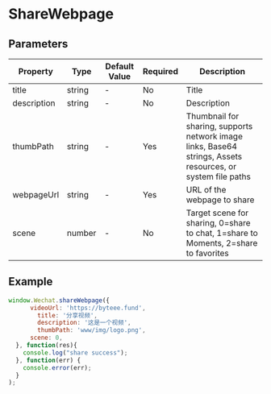 # ShareWebpage


## Parameters

| Property      | Type   | Default Value | Required | Description                                                   |
| ------------- | ------ | -------------- | -------- | ------------------------------------------------------------- |
| title         | string | -              | No       | Title                                                         |
| description   | string | -              | No       | Description                                                   |
| thumbPath     | string | -              | Yes      | Thumbnail for sharing, supports network image links, Base64 strings, Assets resources, or system file paths |
| webpageUrl    | string | -              | Yes      | URL of the webpage to share                                  |
| scene         | number | -              | No       | Target scene for sharing, 0=share to chat, 1=share to Moments, 2=share to favorites |

## Example


```javascript
window.Wechat.shareWebpage({
      videoUrl: 'https://byteee.fund',
  		title: '分享视频',
  		description: '这是一个视频',
  		thumbPath: 'www/img/logo.png',
      scene: 0, 
  }, function(res){
    console.log("share success");
  }, function(err) {
    console.error(err);
  }
);
```